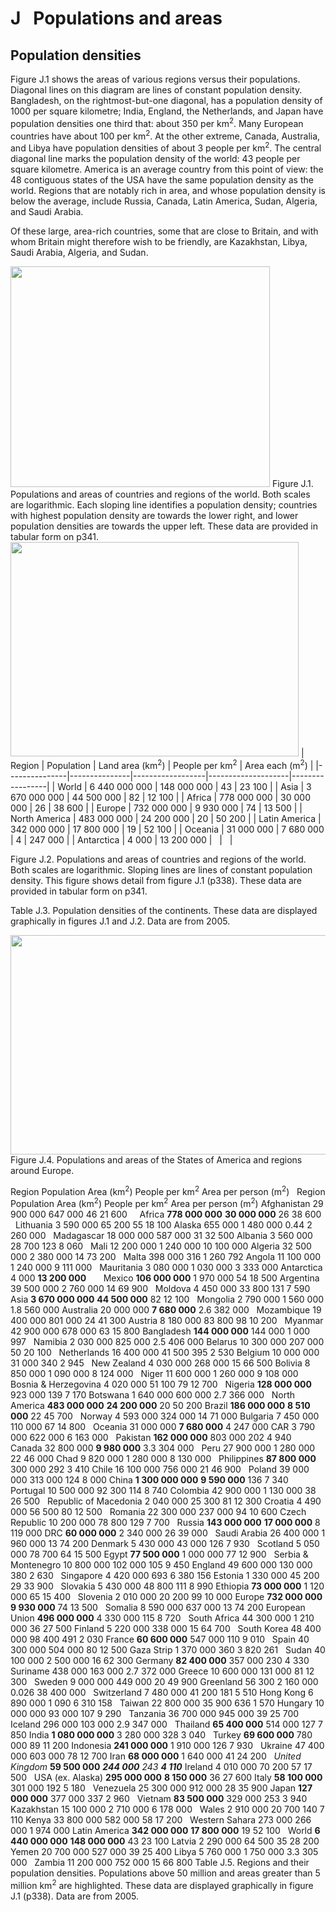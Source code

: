 # J   Populations and areas

## Population densities

Figure J.1 shows the areas of various regions versus their populations. Diagonal lines on this diagram are lines of constant population density. Bangladesh, on the rightmost-but-one diagonal, has a population density of 1000 per square kilometre; India, England, the Netherlands, and Japan have population densities one third that: about 350 per km<sup>2</sup>. Many European countries have about 100 per km<sup>2</sup>. At the other extreme, Canada, Australia, and Libya have population densities of about 3 people per km<sup>2</sup>. The central diagonal line marks the population density of the world: 43 people per square kilometre. America is an average country from this point of view: the 48 contiguous states of the USA have the same population density as the world. Regions that are notably rich in area, and whose population density is below the average, include Russia, Canada, Latin America, Sudan, Algeria, and Saudi Arabia.

Of these large, area-rich countries, some that are close to Britain, and with whom Britain might therefore wish to be friendly, are Kazakhstan, Libya, Saudi Arabia, Algeria, and Sudan.

<img src="figure313.png" width="415" height="353" />
<span class="figurenumber">Figure J.1.</span> Populations and areas of countries and regions of the world. Both scales are logarithmic. Each sloping line identifies a population density; countries with highest population density are towards the lower right, and lower population densities are towards the upper left. These data are provided in tabular form on p341.

<img src="figure314.png" width="461" height="343" />
| Region        | Population    | Land area        
                                 (km<sup>2</sup>)  | People             
                                                    per km<sup>2</sup>  | Area each       
                                                                         (m<sup>2</sup>)  |
|---------------|---------------|------------------|--------------------|-----------------|
| World         | 6 440 000 000 | 148 000 000      | 43                 | 23 100          |
| Asia          | 3 670 000 000 | 44 500 000       | 82                 | 12 100          |
| Africa        | 778 000 000   | 30 000 000       | 26                 | 38 600          |
| Europe        | 732 000 000   | 9 930 000        | 74                 | 13 500          |
| North America | 483 000 000   | 24 200 000       | 20                 | 50 200          |
| Latin America | 342 000 000   | 17 800 000       | 19                 | 52 100          |
| Oceania       | 31 000 000    | 7 680 000        | 4                  | 247 000         |
| Antarctica    | 4 000         | 13 200 000       |                    |                 |

<span class="figurenumber">Figure J.2.</span> Populations and areas of countries and regions of the world. Both scales are logarithmic. Sloping lines are lines of constant population density. This figure shows detail from figure J.1 (p338). These data are provided in tabular form on p341.

<span class="figurenumber">Table J.3.</span> Population densities of the continents. These data are displayed graphically in figures J.1 and J.2. Data are from 2005.

<img src="figure315.png" width="678" height="351" />
<span class="figurenumber">Figure J.4.</span> Populations and areas of the States of America and regions around Europe.

Region
Population
Area (km<sup>2</sup>)
People per km<sup>2</sup>
Area per person (m<sup>2</sup>)
 
Region
Population
Area (km<sup>2</sup>)
People per km<sup>2</sup>
Area per person (m<sup>2</sup>)
Afghanistan
29 900 000
647 000
46
21 600
 
 
Africa
**778 000 000**
**30 000 000**
26
38 600
 
Lithuania
3 590 000
65 200
55
18 100
Alaska
655 000
1 480 000
0.44
2 260 000
 
Madagascar
18 000 000
587 000
31
32 500
Albania
3 560 000
28 700
123
8 060
 
Mali
12 200 000
1 240 000
10
100 000
Algeria
32 500 000
2 380 000
14
73 200
 
Malta
398 000
316
1 260
792
Angola
11 100 000
1 240 000
9
111 000
 
Mauritania
3 080 000
1 030 000
3
333 000
Antarctica
4 000
**13 200 000**
 
 
 
Mexico
**106 000 000**
1 970 000
54
18 500
Argentina
39 500 000
2 760 000
14
69 900
 
Moldova
4 450 000
33 800
131
7 590
Asia
**3 670 000 000**
**44 500 000**
82
12 100
 
Mongolia
2 790 000
1 560 000
1.8
560 000
Australia
20 000 000
**7 680 000**
2.6
382 000
 
Mozambique
19 400 000
801 000
24
41 300
Austria
8 180 000
83 800
98
10 200
 
Myanmar
42 900 000
678 000
63
15 800
Bangladesh
**144 000 000**
144 000
1 000
997
 
Namibia
2 030 000
825 000
2.5
406 000
Belarus
10 300 000
207 000
50
20 100
 
Netherlands
16 400 000
41 500
395
2 530
Belgium
10 000 000
31 000
340
2 945
 
New Zealand
4 030 000
268 000
15
66 500
Bolivia
8 850 000
1 090 000
8
124 000
 
Niger
11 600 000
1 260 000
9
108 000
Bosnia & Herzegovina
4 020 000
51 100
79
12 700
 
Nigeria
**128 000 000**
923 000
139
7 170
Botswana
1 640 000
600 000
2.7
366 000
 
North America
**483 000 000**
**24 200 000**
20
50 200
Brazil
**186 000 000**
**8 510 000**
22
45 700
 
Norway
4 593 000
324 000
14
71 000
Bulgaria
7 450 000
110 000
67
14 800
 
Oceania
31 000 000
**7 680 000**
4
247 000
CAR
3 790 000
622 000
6
163 000
 
Pakistan
**162 000 000**
803 000
202
4 940
Canada
32 800 000
**9 980 000**
3.3
304 000
 
Peru
27 900 000
1 280 000
22
46 000
Chad
9 820 000
1 280 000
8
130 000
 
Philippines
**87 800 000**
300 000
292
3 410
Chile
16 100 000
756 000
21
46 900
 
Poland
39 000 000
313 000
124
8 000
China
**1 300 000 000**
**9 590 000**
136
7 340
 
Portugal
10 500 000
92 300
114
8 740
Colombia
42 900 000
1 130 000
38
26 500
 
Republic of Macedonia
2 040 000
25 300
81
12 300
Croatia
4 490 000
56 500
80
12 500
 
Romania
22 300 000
237 000
94
10 600
Czech Republic
10 200 000
78 800
129
7 700
 
Russia
**143 000 000**
**17 000 000**
8
119 000
DRC
**60 000 000**
2 340 000
26
39 000
 
Saudi Arabia
26 400 000
1 960 000
13
74 200
Denmark
5 430 000
43 000
126
7 930
 
Scotland
5 050 000
78 700
64
15 500
Egypt
**77 500 000**
1 000 000
77
12 900
 
Serbia & Montenegro
10 800 000
102 000
105
9 450
England
49 600 000
130 000
380
2 630
 
Singapore
4 420 000
693
6 380
156
Estonia
1 330 000
45 200
29
33 900
 
Slovakia
5 430 000
48 800
111
8 990
Ethiopia
**73 000 000**
1 120 000
65
15 400
 
Slovenia
2 010 000
20 200
99
10 000
Europe
**732 000 000**
**9 930 000**
74
13 500
 
Somalia
8 590 000
637 000
13
74 200
European Union
**496 000 000**
4 330 000
115
8 720
 
South Africa
44 300 000
1 210 000
36
27 500
Finland
5 220 000
338 000
15
64 700
 
South Korea
48 400 000
98 400
491
2 030
France
**60 600 000**
547 000
110
9 010
 
Spain
40 300 000
504 000
80
12 500
Gaza Strip
1 370 000
360
3 820
261
 
Sudan
40 100 000
2 500 000
16
62 300
Germany
**82 400 000**
357 000
230
4 330
 
Suriname
438 000
163 000
2.7
372 000
Greece
10 600 000
131 000
81
12 300
 
Sweden
9 000 000
449 000
20
49 900
Greenland
56 300
2 160 000
0.026
38 400 000
 
Switzerland
7 480 000
41 200
181
5 510
Hong Kong
6 890 000
1 090
6 310
158
 
Taiwan
22 800 000
35 900
636
1 570
Hungary
10 000 000
93 000
107
9 290
 
Tanzania
36 700 000
945 000
39
25 700
Iceland
296 000
103 000
2.9
347 000
 
Thailand
**65 400 000**
514 000
127
7 850
India
**1 080 000 000**
3 280 000
328
3 040
 
Turkey
**69 600 000**
780 000
89
11 200
Indonesia
**241 000 000**
1 910 000
126
7 930
 
Ukraine
47 400 000
603 000
78
12 700
Iran
**68 000 000**
1 640 000
41
24 200
 
*United Kingdom*
**59 500 000**
***244 000***
*243*
***4 110***
Ireland
4 010 000
70 200
57
17 500
 
USA (ex. Alaska)
**295 000 000**
**8 150 000**
36
27 600
Italy
**58 100 000**
301 000
192
5 180
 
Venezuela
25 300 000
912 000
28
35 900
Japan
**127 000 000**
377 000
337
2 960
 
Vietnam
**83 500 000**
329 000
253
3 940
Kazakhstan
15 100 000
2 710 000
6
178 000
 
Wales
2 910 000
20 700
140
7 110
Kenya
33 800 000
582 000
58
17 200
 
Western Sahara
273 000
266 000
1
974 000
Latin America
**342 000 000**
**17 800 000**
19
52 100
 
World
**6 440 000 000**
**148 000 000**
43
23 100
Latvia
2 290 000
64 500
35
28 200
 
Yemen
20 700 000
527 000
39
25 400
Libya
5 760 000
1 750 000
3.3
305 000
 
Zambia
11 200 000
752 000
15
66 800
<span class="figurenumber">Table J.5.</span> Regions and their population densities. Populations above 50 million and areas greater than 5 million km<sup>2</sup> are highlighted. These data are displayed graphically in figure J.1 (p338). Data are from 2005.
